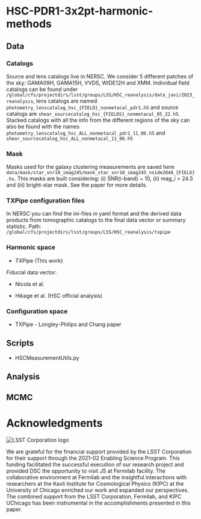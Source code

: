 # HSC-PDR1-3x2pt-harmonic-methods

## Data

### Catalogs
Source and lens catalogs live in NERSC. We consider 5 different patches of the sky: GAMA09H, GAMA15H, VVDS, WIDE12H and XMM. Individual field catalogs can be found under `/global/cfs/projectdirs/lsst/groups/LSS/HSC_reanalysis/data_javi/2023_reanalysis`, lens catalogs are named `photometry_lenscatalog_hsc_{FIELD}_nonmetacal_pdr1.h5` and source catalogs are `shear_sourcecatalog_hsc_{FIELDS}_nonmetacal_05_22.h5`. Stacked catalogs with all the info from the different regions of the sky can also be found with the names `photometry_lenscatalog_hsc_ALL_nonmetacal_pdr1_11_06.h5` and `shear_sourcecatalog_hsc_ALL_nonmetacal_11_06.h5`
### Mask
Masks used for the galaxy clustering measurements are saved here `data/mask/star_snr10_imag245/mask_star_snr10_imag245_nside2048_{FIELD}.hs`. This masks are built considering: (i) SNR(i-band) ~ 10, (ii) mag_i > 24.5 and (iii) bright-star mask. See the paper for more details.

### TXPipe configuration files
In NERSC you can find the ini-files in yaml format and the derived data products from tomographic catalogs to the final data vector or summary statistic. Path: `/global/cfs/projectdirs/lsst/groups/LSS/HSC_reanalysis/txpipe`

### Harmonic space
* TXPipe (This work)

Fiducial data vector: 

* Nicola et al.

* Hikage et al. (HSC official analysis)

### Configuration space
* TXPipe - Longley-Philips and Chang paper

## Scripts
* HSCMeasurementUtils.py 

## Analysis

## MCMC

# Acknowledgments

![LSST Corporation logo](https://noirlab.edu/public/media/archives/logos/screen/logo052.jpg)

We are grateful for the financial support provided by the LSST Corporation for their support through the 2021-02 Enabling Science Program. This funding facilitated the successful execution of our research project and provided DSC the opportunity to visit JS at Fermilab facility. The collaborative environment at Fermilab and the insightful interactions with researchers at the Kavli Institute for Cosmological Physics (KIPC) at the University of Chicago enriched our work and expanded our perspectives. The combined support from the LSST Corporation, Fermilab, and KIPC UChicago has been instrumental in the accomplishments presented in this paper.
